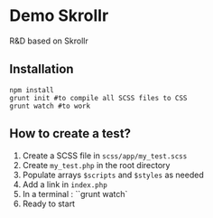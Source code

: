 # Demo Skrollr

R&D based on Skrollr

## Installation

```
npm install
grunt init #to compile all SCSS files to CSS
grunt watch #to work

```

## How to create a test?

1. Create a SCSS file in ``scss/app/my_test.scss``
2. Create ``my_test.php`` in the root directory
3. Populate arrays ``$scripts`` and ``$styles`` as needed
3. Add a link in ``index.php``
4. In a terminal : ``grunt watch`
5. Ready to start